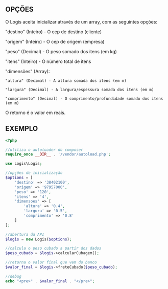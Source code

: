 ## OPÇÕES

O Logis aceita inicializar através de um array, com as seguintes opções:

"destino" (Inteiro) - O cep de destino (cliente)

"origem" (Inteiro) - O cep de origem (empresa)

"peso" (Decimal) - O peso somado dos itens (em kg)

"itens" (Inteiro) - O número total de itens

"dimensões" (Array):

	"altura" (Decimal) - A altura somada dos itens (em m)
	
	"largura" (Decimal) - A largura/espessura somada dos itens (em m)
	
	"comprimento" (Decimal) - O comprimento/profundidade somado dos itens (em m)

O retorno é o valor em reais.

## EXEMPLO

```php
<?php

//utiliza o autoloader do composer
require_once __DIR__ . '/vendor/autoload.php';

use Logis\Logis;

//opções de inicialização
$options = [
	'destino' => '38402100',
	'origem' => '97957000',
	'peso' => '120',
	'itens' => '4',
	'dimensoes' => [
		'altura' => '0.4',
		'largura' => '0.5',
		'comprimento' => '0.8'
	]
];

//abertura da API
$logis = new Logis($options);

//calcula o peso cubado a partir dos dados
$peso_cubado = $logis->calcularCubagem();

//retorna o valor final que vem do banco
$valor_final = $logis->freteCubado($peso_cubado);

//debug
echo "<pre>" . $valor_final . "</pre>";
```
